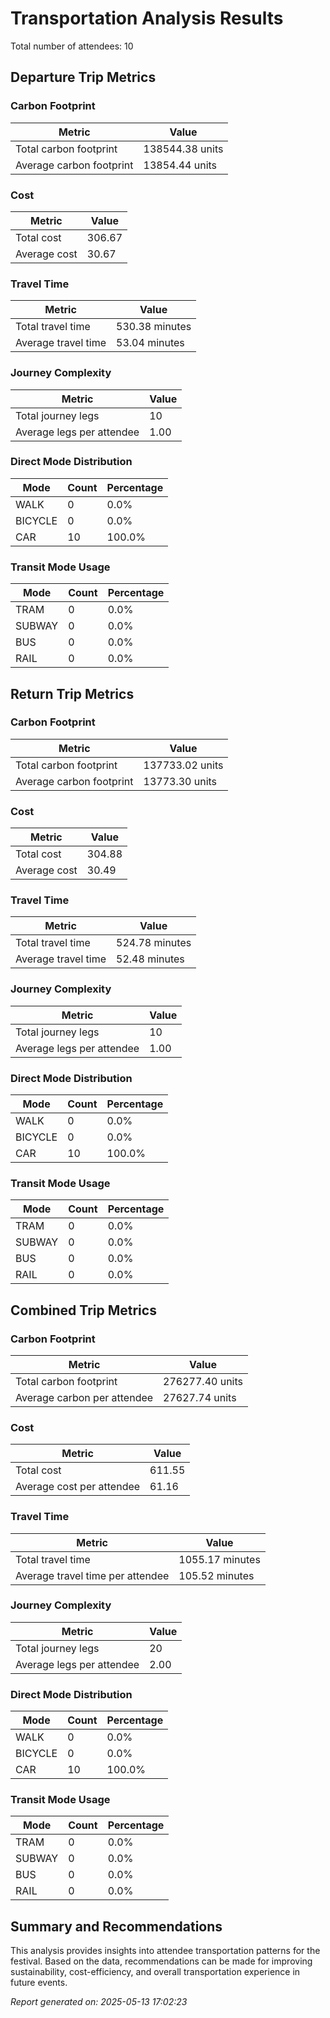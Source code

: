 # Transportation Analysis Results

Total number of attendees: 10

## Departure Trip Metrics

### Carbon Footprint

| Metric | Value |
|--------|-------|
| Total carbon footprint | 138544.38 units |
| Average carbon footprint | 13854.44 units |

### Cost

| Metric | Value |
|--------|-------|
| Total cost | 306.67 |
| Average cost | 30.67 |

### Travel Time

| Metric | Value |
|--------|-------|
| Total travel time | 530.38 minutes |
| Average travel time | 53.04 minutes |

### Journey Complexity

| Metric | Value |
|--------|-------|
| Total journey legs | 10 |
| Average legs per attendee | 1.00 |

### Direct Mode Distribution

| Mode | Count | Percentage |
|------|-------|------------|
| WALK | 0 | 0.0% |
| BICYCLE | 0 | 0.0% |
| CAR | 10 | 100.0% |

### Transit Mode Usage

| Mode | Count | Percentage |
|------|-------|------------|
| TRAM | 0 | 0.0% |
| SUBWAY | 0 | 0.0% |
| BUS | 0 | 0.0% |
| RAIL | 0 | 0.0% |

## Return Trip Metrics

### Carbon Footprint

| Metric | Value |
|--------|-------|
| Total carbon footprint | 137733.02 units |
| Average carbon footprint | 13773.30 units |

### Cost

| Metric | Value |
|--------|-------|
| Total cost | 304.88 |
| Average cost | 30.49 |

### Travel Time

| Metric | Value |
|--------|-------|
| Total travel time | 524.78 minutes |
| Average travel time | 52.48 minutes |

### Journey Complexity

| Metric | Value |
|--------|-------|
| Total journey legs | 10 |
| Average legs per attendee | 1.00 |

### Direct Mode Distribution

| Mode | Count | Percentage |
|------|-------|------------|
| WALK | 0 | 0.0% |
| BICYCLE | 0 | 0.0% |
| CAR | 10 | 100.0% |

### Transit Mode Usage

| Mode | Count | Percentage |
|------|-------|------------|
| TRAM | 0 | 0.0% |
| SUBWAY | 0 | 0.0% |
| BUS | 0 | 0.0% |
| RAIL | 0 | 0.0% |

## Combined Trip Metrics

### Carbon Footprint

| Metric | Value |
|--------|-------|
| Total carbon footprint | 276277.40 units |
| Average carbon per attendee | 27627.74 units |

### Cost

| Metric | Value |
|--------|-------|
| Total cost | 611.55 |
| Average cost per attendee | 61.16 |

### Travel Time

| Metric | Value |
|--------|-------|
| Total travel time | 1055.17 minutes |
| Average travel time per attendee | 105.52 minutes |

### Journey Complexity

| Metric | Value |
|--------|-------|
| Total journey legs | 20 |
| Average legs per attendee | 2.00 |

### Direct Mode Distribution

| Mode | Count | Percentage |
|------|-------|------------|
| WALK | 0 | 0.0% |
| BICYCLE | 0 | 0.0% |
| CAR | 10 | 100.0% |

### Transit Mode Usage

| Mode | Count | Percentage |
|------|-------|------------|
| TRAM | 0 | 0.0% |
| SUBWAY | 0 | 0.0% |
| BUS | 0 | 0.0% |
| RAIL | 0 | 0.0% |

## Summary and Recommendations

This analysis provides insights into attendee transportation patterns for the festival. Based on the data, recommendations can be made for improving sustainability, cost-efficiency, and overall transportation experience in future events.

*Report generated on: 2025-05-13 17:02:23*

